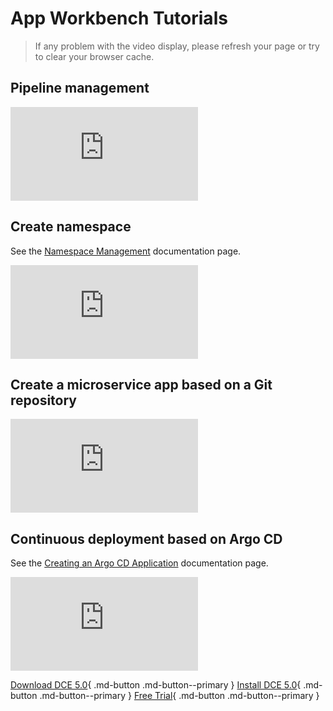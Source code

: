 # App Workbench Tutorials

> If any problem with the video display, please refresh your page or try to clear your browser cache.

## Pipeline management

<div class="responsive-video-container">
<iframe src="https://harbor-test2.cn-sh2.ufileos.com/docs/videos/create-pipeline.mp4" scrolling="no" border="0" frameborder="no" framespacing="0" allowfullscreen="true"> </iframe>
</div>

## Create namespace

See the [Namespace Management](../amamba/user-guide/namespace/namespace.md) documentation page.

<div class="responsive-video-container">
<iframe src="https://harbor-test2.cn-sh2.ufileos.com/docs/videos/create-ns.mp4" scrolling="no" border="0" frameborder="no" framespacing="0 " allowfullscreen="true"> </iframe>
</div>

## Create a microservice app based on a Git repository

<!--Refer to [Create microservice application based on Git repository]() documentation page. -->

<div class="responsive-video-container">
<iframe src="https://harbor-test2.cn-sh2.ufileos.com/docs/videos/createservice-gitrepo.mp4" scrolling="no" border="0" frameborder="no" framespacing="0 " allowfullscreen="true"> </iframe>
</div>

## Continuous deployment based on Argo CD

See the [Creating an Argo CD Application](../amamba/user-guide/gitops/create-argo-cd.md) documentation page.

<div class="responsive-video-container">
<iframe src="https://harbor-test2.cn-sh2.ufileos.com/docs/videos/gitops.mp4" scrolling="no" border="0" frameborder="no" framespacing="0" allowfullscreen ="true"> </iframe>
</div>

[Download DCE 5.0](../download/dce5.md){ .md-button .md-button--primary }
[Install DCE 5.0](../install/intro.md){ .md-button .md-button--primary }
[Free Trial](../dce/license0.md){ .md-button .md-button--primary }
